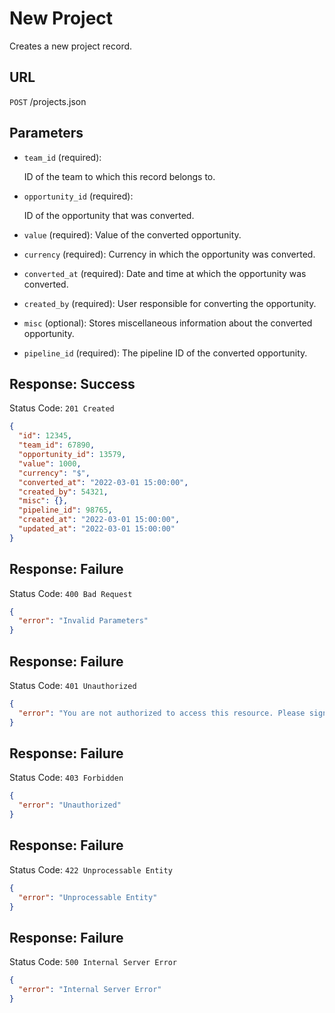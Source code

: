 # New Project

Creates a new project record.

## URL

`POST` /projects.json

## Parameters

- `team_id` (required):

  ID of the team to which this record belongs to.

- `opportunity_id` (required):

  ID of the opportunity that was converted.

- `value` (required):
  Value of the converted opportunity.
- `currency` (required):
  Currency in which the opportunity was converted.
- `converted_at` (required):
  Date and time at which the opportunity was converted.
- `created_by` (required):
  User responsible for converting the opportunity.
- `misc` (optional):
  Stores miscellaneous information about the converted opportunity.
- `pipeline_id` (required):
  The pipeline ID of the converted opportunity.

## Response: Success

Status Code: `201 Created`

```json
{
  "id": 12345,
  "team_id": 67890,
  "opportunity_id": 13579,
  "value": 1000,
  "currency": "$",
  "converted_at": "2022-03-01 15:00:00",
  "created_by": 54321,
  "misc": {},
  "pipeline_id": 98765,
  "created_at": "2022-03-01 15:00:00",
  "updated_at": "2022-03-01 15:00:00"
}
```

## Response: Failure

Status Code: `400 Bad Request`

```json
{
  "error": "Invalid Parameters"
}
```

## Response: Failure

Status Code: `401 Unauthorized`

```json
{
  "error": "You are not authorized to access this resource. Please sign up or log in."
}
```

## Response: Failure

Status Code: `403 Forbidden`

```json
{
  "error": "Unauthorized"
}
```

## Response: Failure

Status Code: `422 Unprocessable Entity`

```json
{
  "error": "Unprocessable Entity"
}
```

## Response: Failure

Status Code: `500 Internal Server Error`

```json
{
  "error": "Internal Server Error"
}
```
